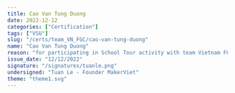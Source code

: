 ```yaml
---
title: Cao Van Tung Duong
date: 2022-12-12
categories: ["Certification"]
tags: ["VSU"]
slug: "/certs/team_VN_FGC/cao-van-tung-duong"
name: "Cao Van Tung Duong"
reason: "for participating in School Tour activity with team Vietnam FGC"
issue_date: "12/12/2022"
signature: "/signatures/tuanle.png"
undersigned: "Tuan Le - Founder MakerViet"
theme: "theme1.svg"
---
```

